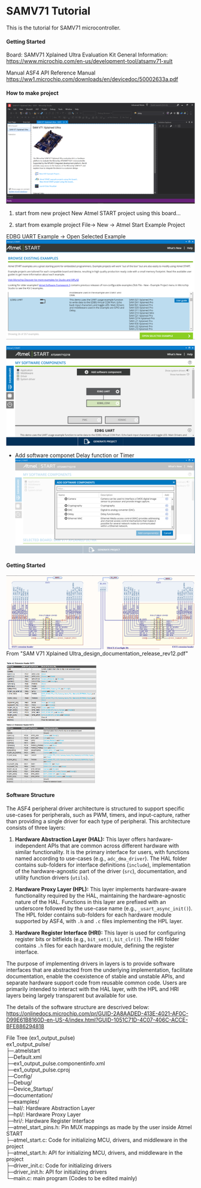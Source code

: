 # SAMV71 Tutorial

This is the tutorial for SAMV71 microcontroller.

#### Getting Started

Board:
SAMV71 Xplained Ultra Evaluation Kit
General Information: https://www.microchip.com/en-us/development-tool/atsamv71-xult

Manual
ASF4 API Reference Manual
https://ww1.microchip.com/downloads/en/devicedoc/50002633a.pdf

#### How to make project

![alt text](image/img_start.png)

1. start from new project
   New Atmel START project using this board...

1. start from example project
   File-> New -> Atmel Start Example Project

EDBG UART Example
-> Open Selected Example
![alt text](image/img_select.png)

![alt text](image/img_soft_comp.png)

- Add software componet
  Delay function or Timer
  ![alt text](image/img_soft_comp_add.png)

#### Getting Started

![alt text](image/img_ext_header.png)
From "SAM V71 Xplained Ultra_design_documentation_release_rev12.pdf"

<img src='image/img_ext1.png' width='48%'>　　<img src='image/img_ext2.png' width='47%'>

#### Software Structure

The ASF4 peripheral driver architecture is structured to support specific use-cases for peripherals, such as PWM, timers, and input-capture, rather than providing a single driver for each type of peripheral. This architecture consists of three layers:

1. **Hardware Abstraction Layer (HAL):** This layer offers hardware-independent APIs that are common across different hardware with similar functionality. It is the primary interface for users, with functions named according to use-cases (e.g., `adc_dma_driver`). The HAL folder contains sub-folders for interface definitions (`include`), implementation of the hardware-agnostic part of the driver (`src`), documentation, and utility function drivers (`utils`).

2. **Hardware Proxy Layer (HPL):** This layer implements hardware-aware functionality required by the HAL, maintaining the hardware-agnostic nature of the HAL. Functions in this layer are prefixed with an underscore followed by the use-case name (e.g., `_usart_async_init()`). The HPL folder contains sub-folders for each hardware module supported by ASF4, with `.h` and `.c` files implementing the HPL layer.

3. **Hardware Register Interface (HRI):** This layer is used for configuring register bits or bitfields (e.g., `bit_set()`, `bit_clr()`). The HRI folder contains `.h` files for each hardware module, defining the register interface.

The purpose of implementing drivers in layers is to provide software interfaces that are abstracted from the underlying implementation, facilitate documentation, enable the coexistence of stable and unstable APIs, and separate hardware support code from reusable common code. Users are primarily intended to interact with the HAL layer, with the HPL and HRI layers being largely transparent but available for use.

The details of the software structure are descrived below:  
https://onlinedocs.microchip.com/pr/GUID-2A8AADED-413E-4021-AF0C-D99E61B8160D-en-US-4/index.html?GUID-1051C71D-4C07-406C-ACCE-BFE886294818

File Tree (ex1_output_pulse)  
ex1_output_pulse/  
├─.atmelstart  
├─Default.xml  
├─ex1_output_pulse.componentinfo.xml  
├─ex1_output_pulse.cproj  
├─Config/  
├─Debug/  
├─Device_Startup/  
├─documentation/  
├─examples/  
├─hal/: Hardware Abstraction Layer  
├─hpl/: Hardware Proxy Layer  
├─hri/: Hardware Register Interface  
├─atmel_start_pins.h: Pin MUX mappings as made by the user inside Atmel START  
├─atmel_start.c: Code for initializing MCU, drivers, and middleware in the project  
├─atmel_start.h: API for initializing MCU, drivers, and middleware in the project  
├─driver_init.c: Code for initializing drivers  
├─driver_init.h: API for initializing drivers  
└─main.c: main program (Codes to be edited mainly)
